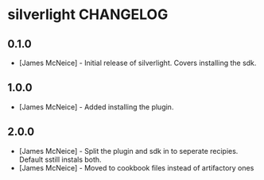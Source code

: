 silverlight CHANGELOG
=====================
0.1.0
----
- [James McNeice] - Initial release of silverlight. Covers installing the sdk.

1.0.0
----
- [James McNeice] - Added installing the plugin.

2.0.0
----
- [James McNeice] - Split the plugin and sdk in to seperate recipies. Default sstill instals both.
- [James McNeice] - Moved to cookbook files instead of artifactory ones
